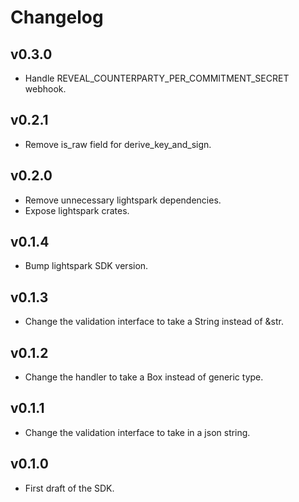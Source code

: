 # Changelog

## v0.3.0
- Handle REVEAL_COUNTERPARTY_PER_COMMITMENT_SECRET webhook.

## v0.2.1
- Remove is_raw field for derive_key_and_sign.

## v0.2.0
- Remove unnecessary lightspark dependencies.
- Expose lightspark crates.

## v0.1.4
- Bump lightspark SDK version.

## v0.1.3
- Change the validation interface to take a String instead of &str.

## v0.1.2
- Change the handler to take a Box<dyn Validation> instead of generic type.

## v0.1.1
- Change the validation interface to take in a json string.

## v0.1.0
- First draft of the SDK.